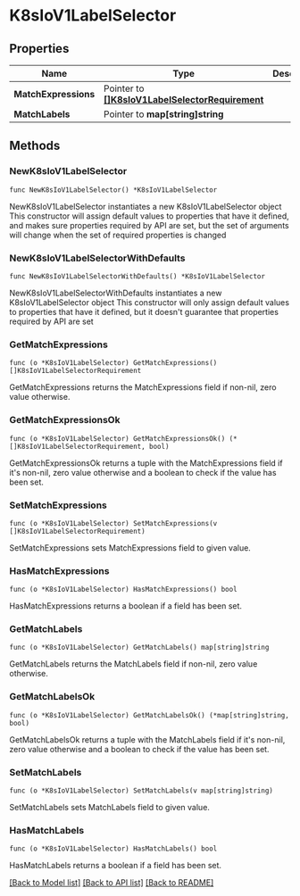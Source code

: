 # K8sIoV1LabelSelector

## Properties

Name | Type | Description | Notes
------------ | ------------- | ------------- | -------------
**MatchExpressions** | Pointer to [**[]K8sIoV1LabelSelectorRequirement**](K8sIoV1LabelSelectorRequirement.md) |  | [optional] 
**MatchLabels** | Pointer to **map[string]string** |  | [optional] 

## Methods

### NewK8sIoV1LabelSelector

`func NewK8sIoV1LabelSelector() *K8sIoV1LabelSelector`

NewK8sIoV1LabelSelector instantiates a new K8sIoV1LabelSelector object
This constructor will assign default values to properties that have it defined,
and makes sure properties required by API are set, but the set of arguments
will change when the set of required properties is changed

### NewK8sIoV1LabelSelectorWithDefaults

`func NewK8sIoV1LabelSelectorWithDefaults() *K8sIoV1LabelSelector`

NewK8sIoV1LabelSelectorWithDefaults instantiates a new K8sIoV1LabelSelector object
This constructor will only assign default values to properties that have it defined,
but it doesn't guarantee that properties required by API are set

### GetMatchExpressions

`func (o *K8sIoV1LabelSelector) GetMatchExpressions() []K8sIoV1LabelSelectorRequirement`

GetMatchExpressions returns the MatchExpressions field if non-nil, zero value otherwise.

### GetMatchExpressionsOk

`func (o *K8sIoV1LabelSelector) GetMatchExpressionsOk() (*[]K8sIoV1LabelSelectorRequirement, bool)`

GetMatchExpressionsOk returns a tuple with the MatchExpressions field if it's non-nil, zero value otherwise
and a boolean to check if the value has been set.

### SetMatchExpressions

`func (o *K8sIoV1LabelSelector) SetMatchExpressions(v []K8sIoV1LabelSelectorRequirement)`

SetMatchExpressions sets MatchExpressions field to given value.

### HasMatchExpressions

`func (o *K8sIoV1LabelSelector) HasMatchExpressions() bool`

HasMatchExpressions returns a boolean if a field has been set.

### GetMatchLabels

`func (o *K8sIoV1LabelSelector) GetMatchLabels() map[string]string`

GetMatchLabels returns the MatchLabels field if non-nil, zero value otherwise.

### GetMatchLabelsOk

`func (o *K8sIoV1LabelSelector) GetMatchLabelsOk() (*map[string]string, bool)`

GetMatchLabelsOk returns a tuple with the MatchLabels field if it's non-nil, zero value otherwise
and a boolean to check if the value has been set.

### SetMatchLabels

`func (o *K8sIoV1LabelSelector) SetMatchLabels(v map[string]string)`

SetMatchLabels sets MatchLabels field to given value.

### HasMatchLabels

`func (o *K8sIoV1LabelSelector) HasMatchLabels() bool`

HasMatchLabels returns a boolean if a field has been set.


[[Back to Model list]](../README.md#documentation-for-models) [[Back to API list]](../README.md#documentation-for-api-endpoints) [[Back to README]](../README.md)


